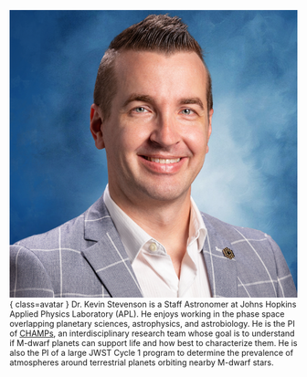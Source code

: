 ![Kevin Stevenson](Stevenson.png){ class=avatar }
Dr. Kevin Stevenson is a Staff Astronomer at Johns Hopkins Applied Physics Laboratory (APL). He enjoys working in the phase space overlapping planetary sciences, astrophysics, and astrobiology.  He is the PI of [CHAMPs](https://champs.jhuapl.edu/), an interdisciplinary research team whose goal is to understand if M-dwarf planets can support life and how best to characterize them. He is also the PI of a large JWST Cycle 1 program to determine the prevalence of atmospheres around terrestrial planets orbiting nearby M-dwarf stars.
